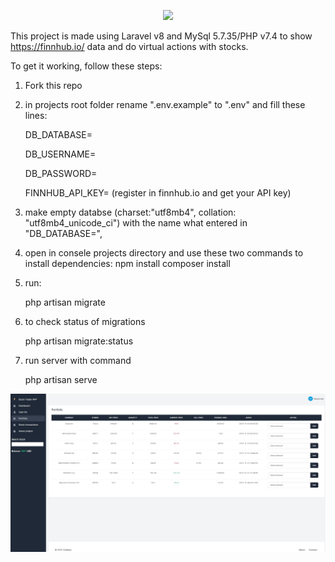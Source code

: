 <p align="center"><a href="https://laravel.com" target="_blank"><img src="https://raw.githubusercontent.com/laravel/art/master/logo-lockup/5%20SVG/2%20CMYK/1%20Full%20Color/laravel-logolockup-cmyk-red.svg" width="400"></a></p>


This project is made using Laravel v8 and MySql 5.7.35/PHP v7.4 to show https://finnhub.io/ data and do virtual actions with stocks.

To get it working, follow these steps:

1. Fork this repo
2. in projects root folder rename ".env.example" to ".env" and fill these lines:

   DB_DATABASE=

   DB_USERNAME=

   DB_PASSWORD=

   FINNHUB_API_KEY= (register in finnhub.io and get your API key)


3. make empty databse (charset:"utf8mb4", collation: "utf8mb4_unicode_ci") with the name what entered in "DB_DATABASE=",

4. open in consele projects directory and use these two commands to install dependencies:
   npm install
   composer install
5. run:

   php artisan migrate

6. to check status of migrations

   php artisan migrate:status

7. run server with command

   php artisan serve



![](public/stock.jpg)

